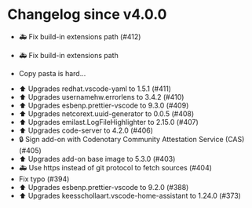 # Changelog since v4.0.0
- 🚑 Fix build-in extensions path (#412)

* 🚑 Fix build-in extensions path

* Copy pasta is hard... 
- ⬆️ Upgrades redhat.vscode-yaml to 1.5.1 (#411) 
- ⬆️ Upgrades usernamehw.errorlens to 3.4.2 (#410) 
- ⬆️ Upgrades esbenp.prettier-vscode to 9.3.0 (#409) 
- ⬆️ Upgrades netcorext.uuid-generator to 0.0.5 (#408) 
- ⬆️ Upgrades emilast.LogFileHighlighter to 2.15.0 (#407) 
- ⬆️ Upgrades code-server to 4.2.0 (#406) 
- 🔒 Sign add-on with Codenotary Community Attestation Service (CAS) (#405) 
- ⬆️ Upgrades add-on base image to 5.3.0 (#403) 
- 🚑 Use https instead of git protocol to fetch sources (#404) 
- Fix typo (#394) 
- ⬆️ Upgrades esbenp.prettier-vscode to 9.2.0 (#388) 
- ⬆️ Upgrades keesschollaart.vscode-home-assistant to 1.24.0 (#373) 
